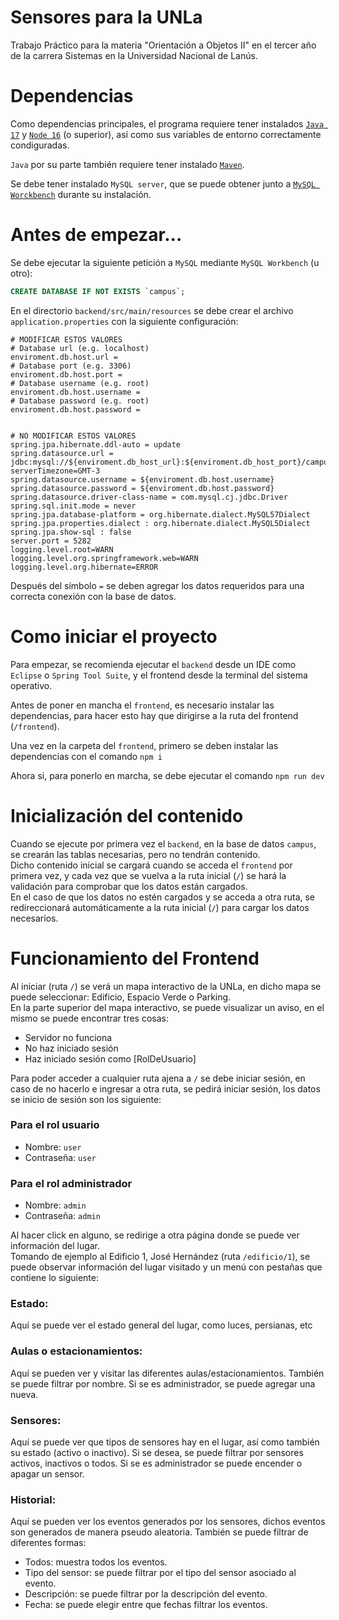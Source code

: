 # Sensores para la UNLa

Trabajo Práctico para la materia "Orientación a Objetos II" en el tercer año de la carrera Sistemas en la Universidad Nacional de Lanús.

# Dependencias

Como dependencias principales, el programa requiere tener instalados [`Java 17`](https://www.oracle.com/java/technologies/javase/jdk17-archive-downloads.html) y [`Node 16`](https://nodejs.org/es/download/releases) (o superior), así como sus variables de entorno correctamente condiguradas.

`Java` por su parte también requiere tener instalado [`Maven`](https://maven.apache.org/download.cgi).

Se debe tener instalado `MySQL server`, que se puede obtener junto a [`MySQL Worckbench`](https://www.mysql.com/products/workbench/) durante su instalación.

# Antes de empezar...

Se debe ejecutar la siguiente petición a `MySQL` mediante `MySQL Workbench` (u otro):
```sql
CREATE DATABASE IF NOT EXISTS `campus`;
```

En el directorio `backend/src/main/resources` se debe crear el archivo `application.properties` con la siguiente configuración:
```properties
# MODIFICAR ESTOS VALORES
# Database url (e.g. localhost)
enviroment.db.host.url = 
# Database port (e.g. 3306)
enviroment.db.host.port = 
# Database username (e.g. root)
enviroment.db.host.username = 
# Database password (e.g. root)
enviroment.db.host.password = 


# NO MODIFICAR ESTOS VALORES
spring.jpa.hibernate.ddl-auto = update
spring.datasource.url = jdbc:mysql://${enviroment.db_host_url}:${enviroment.db_host_port}/campus?serverTimezone=GMT-3
spring.datasource.username = ${enviroment.db.host.username}
spring.datasource.password = ${enviroment.db.host.password}
spring.datasource.driver-class-name = com.mysql.cj.jdbc.Driver
spring.sql.init.mode = never
spring.jpa.database-platform = org.hibernate.dialect.MySQL57Dialect
spring.jpa.properties.dialect : org.hibernate.dialect.MySQL5Dialect
spring.jpa.show-sql : false
server.port = 5282
logging.level.root=WARN
logging.level.org.springframework.web=WARN
logging.level.org.hibernate=ERROR
```
Después del símbolo `=` se deben agregar los datos requeridos para una correcta conexión con la base de datos.

# Como iniciar el proyecto

Para empezar, se recomienda ejecutar el `backend` desde un IDE como `Eclipse` o `Spring Tool Suite`, y el frontend desde la terminal del sistema operativo.

Antes de poner en mancha el `frontend`, es necesario instalar las dependencias, para hacer esto hay que dirigirse a la ruta del frontend (`/frontend`).

Una vez en la carpeta del `frontend`, primero se deben instalar las dependencias con el comando `npm i`

Ahora si, para ponerlo en marcha, se debe ejecutar el comando `npm run dev`

# Inicialización del contenido

Cuando se ejecute por primera vez el `backend`, en la base de datos `campus`, se crearán las tablas necesarias, pero no tendrán contenido.
<br/>
Dicho contenido inicial se cargará cuando se acceda el `frontend` por primera vez, y cada vez que se vuelva a la ruta inicial (`/`) se hará la validación para comprobar que los datos están cargados.
<br/>
En el caso de que los datos no estén cargados y se acceda a otra ruta, se redireccionará automáticamente a la ruta inicial (`/`) para cargar los datos necesarios.

# Funcionamiento del Frontend

Al iniciar (ruta `/`) se verá un mapa interactivo de la UNLa, en dicho mapa se puede seleccionar: Edificio, Espacio Verde o Parking.
<br/>
En la parte superior del mapa interactivo, se puede visualizar un aviso, en el mismo se puede encontrar tres cosas:
- Servidor no funciona
- No haz iniciado sesión
- Haz iniciado sesión como [RolDeUsuario]

Para poder acceder a cualquier ruta ajena a `/` se debe iniciar sesión, en caso de no hacerlo e ingresar a otra ruta, se pedirá iniciar sesión, los datos se inicio de sesión son los siguiente:
### Para el rol usuario
- Nombre: `user`
- Contraseña: `user`
### Para el rol administrador
- Nombre: `admin`
- Contraseña: `admin`

Al hacer click en alguno, se redirige a otra página donde se puede ver información del lugar.
<br/>
Tomando de ejemplo al Edificio 1, José Hernández (ruta `/edificio/1`), se puede observar información del lugar visitado y un menú con pestañas que contiene lo siguiente:
<br/>
### Estado:
Aquí se puede ver el estado general del lugar, como luces, persianas, etc
<br/>
### Aulas o estacionamientos:
Aquí se pueden ver y visitar las diferentes aulas/estacionamientos. También se puede filtrar por nombre. Si se es administrador, se puede agregar una nueva.
<br/>
### Sensores:
Aquí se puede ver que tipos de sensores hay en el lugar, así como también su estado (activo o inactivo). Si se desea, se puede filtrar por sensores activos, inactivos o todos. Si se es administrador se puede encender o apagar un sensor.
### Historial:
Aquí se pueden ver los eventos generados por los sensores, dichos eventos son generados de manera pseudo aleatoria. También se puede filtrar de diferentes formas:
- Todos: muestra todos los eventos.
- Tipo del sensor: se puede filtrar por el tipo del sensor asociado al evento.
- Descripción: se puede filtrar por la descripción del evento.
- Fecha: se puede elegir entre que fechas filtrar los eventos.

 
